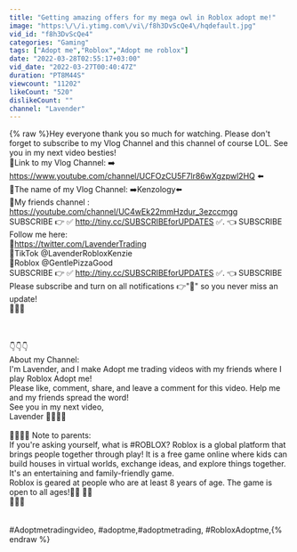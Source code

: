 ```yaml
---
title: "Getting amazing offers for my mega owl in Roblox adopt me!"
image: "https:\/\/i.ytimg.com\/vi\/f8h3DvScQe4\/hqdefault.jpg"
vid_id: "f8h3DvScQe4"
categories: "Gaming"
tags: ["Adopt me","Roblox","Adopt me roblox"]
date: "2022-03-28T02:55:17+03:00"
vid_date: "2022-03-27T00:40:47Z"
duration: "PT8M44S"
viewcount: "11202"
likeCount: "520"
dislikeCount: ""
channel: "Lavender"
---
```

{% raw %}Hey everyone thank you so much for watching. Please don't forget to subscribe to my Vlog Channel and this channel of course LOL. See you in my next video besties!<br />🌼Link to my Vlog Channel: ➡️ <a rel="nofollow" target="blank" href="https://www.youtube.com/channel/UCFOzCU5F7lr86wXgzpwl2HQ">https://www.youtube.com/channel/UCFOzCU5F7lr86wXgzpwl2HQ</a> ⬅️<br />🌸The name of my Vlog Channel: ➡️Kenzology⬅️<br />🥰My friends channel : <a rel="nofollow" target="blank" href="https://youtube.com/channel/UC4wEk22mmHzdur_3ezccmgg">https://youtube.com/channel/UC4wEk22mmHzdur_3ezccmgg</a><br />SUBSCRIBE 👉 ✅ <a rel="nofollow" target="blank" href="http://tiny.cc/SUBSCRIBEforUPDATES">http://tiny.cc/SUBSCRIBEforUPDATES</a> ✅. 👈 SUBSCRIBE<br />Follow me here:<br /> 🐥<a rel="nofollow" target="blank" href="https://twitter.com/LavenderTrading">https://twitter.com/LavenderTrading</a><br /> 🌸TikTok @LavenderRobloxKenzie <br /> 🍕Roblox @GentlePizzaGood <br />SUBSCRIBE 👉 ✅ <a rel="nofollow" target="blank" href="http://tiny.cc/SUBSCRIBEforUPDATES">http://tiny.cc/SUBSCRIBEforUPDATES</a> ✅. 👈 SUBSCRIBE<br />Please subscribe and turn on all notifications  👉&quot;🔔&quot; so you never miss an update!<br />👋👋👋 <br /><br /><br /><br />👇👇👇 <br />About my Channel:<br />I'm Lavender, and I make Adopt me trading videos with my friends where I play Roblox Adopt me! <br />Please like, comment, share, and leave a comment for this video. Help me and my friends spread the word! <br />See you in my next video, <br />Lavender 💙💜💙💜 <br /><br />👨‍👩‍👧‍👦  Note to parents: <br />If you're asking yourself, what is #ROBLOX?  Roblox is a global platform that brings people together through play! It is a free game online where kids can build houses in virtual worlds, exchange ideas, and explore things together. It's an entertaining and family-friendly game. <br />Roblox is geared at people who are at least 8 years of age. The game is open to all ages!🧓🏻 🧓🏻 <br />👋👋👋<br /><br /><br />#Adoptmetradingvideo, #adoptme,#adoptmetrading, #RobloxAdoptme,{% endraw %}
